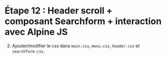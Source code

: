 # Étape 12 : Header scroll + composant Searchform + interaction avec Alpine JS

2. Ajouter/modifier le css dans `main.css`, `menu.css`, `header.css` et `searchform.css`.